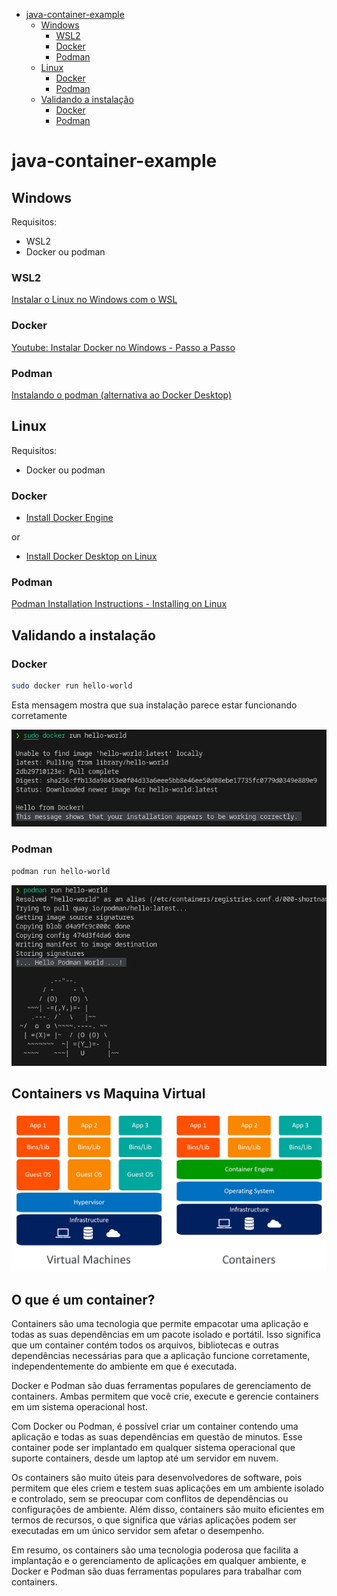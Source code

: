 - [java-container-example](#java-container-example)
  * [Windows](#windows)
    + [WSL2 ](#wsl2)
    + [Docker ](#docker)
    + [Podman ](#podman)
  * [Linux](#linux)
    + [Docker ](#docker-1)
    + [Podman ](#podman-1)
  * [Validando a instalação](#validando-a-instalação)
    + [Docker](#docker-2)
    + [Podman](#podman-2)

# java-container-example

## Windows

Requisitos:
  - WSL2
  - Docker ou podman


### WSL2 

  [Instalar o Linux no Windows com o WSL](https://learn.microsoft.com/pt-br/windows/wsl/install)

### Docker 

  [Youtube: Instalar Docker no Windows - Passo a Passo](https://www.youtube.com/watch?v=sYsIoWtS5LY)

### Podman 

  [Instalando o podman (alternativa ao Docker Desktop)](https://educoutinho.com.br/windows/instalando-podman-alternativa-docker-desktop/)


## Linux

Requisitos:
  - Docker ou podman

### Docker 

  - [Install Docker Engine](https://docs.docker.com/desktop/install/linux-install/)

or
  - [Install Docker Desktop on Linux](https://docs.docker.com/desktop/install/linux-install/)
### Podman 

  [Podman Installation Instructions - Installing on Linux ](https://podman.io/getting-started/installation.html#installing-on-linux)


## Validando a instalação

### Docker
```BASH
sudo docker run hello-world
```

Esta mensagem mostra que sua instalação parece estar funcionando corretamente

![docker-hello-world](./docs/imgs/docker-hello-world.png)

### Podman
```BASH
podman run hello-world
```

![podman-hello-world](./docs/imgs/podman-hello-world.png)


## Containers vs Maquina Virtual

[![containers-vs-virtual-machines](./docs/imgs/containers-vs-virtual-machines.jpg)](https://images.contentstack.io/v3/assets/blt300387d93dabf50e/bltb6200bc085503718/5e1f209a63d1b6503160c6d5/containers-vs-virtual-machines.jpg)


## O que é um container?

Containers são uma tecnologia que permite empacotar uma aplicação e todas as suas dependências em um pacote isolado e portátil. Isso significa que um container contém todos os arquivos, bibliotecas e outras dependências necessárias para que a aplicação funcione corretamente, independentemente do ambiente em que é executada.

Docker e Podman são duas ferramentas populares de gerenciamento de containers. Ambas permitem que você crie, execute e gerencie containers em um sistema operacional host.

Com Docker ou Podman, é possível criar um container contendo uma aplicação e todas as suas dependências em questão de minutos. Esse container pode ser implantado em qualquer sistema operacional que suporte containers, desde um laptop até um servidor em nuvem.

Os containers são muito úteis para desenvolvedores de software, pois permitem que eles criem e testem suas aplicações em um ambiente isolado e controlado, sem se preocupar com conflitos de dependências ou configurações de ambiente. Além disso, containers são muito eficientes em termos de recursos, o que significa que várias aplicações podem ser executadas em um único servidor sem afetar o desempenho.

Em resumo, os containers são uma tecnologia poderosa que facilita a implantação e o gerenciamento de aplicações em qualquer ambiente, e Docker e Podman são duas ferramentas populares para trabalhar com containers.